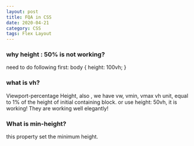 ```yaml
---
layout: post
title: FQA in CSS
date: 2020-04-21
category: CSS
tags: Flex Layout 
---
```


### why height : 50% is not working? 
need to do following first: 
body {
height: 100vh; 
}

### what is vh? 
Viewport-percentage Height, also , we have vw, vmin, vmax
vh unit, equal to 1% of the height of initial containing block. 
or use height: 50vh, it is working! 
They are working well elegantly!

### What is min-height?
this property set the minimum height.


